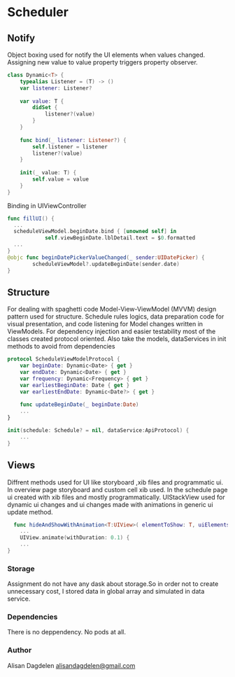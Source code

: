 # Scheduler



## Notify
Object boxing used for notify the UI elements when values changed. Assigning new value to value property triggers property observer.

``` swift
class Dynamic<T> {
    typealias Listener = (T) -> ()
    var listener: Listener?
    
    var value: T {
        didSet {
            listener?(value)
        }
    }
    
    func bind(_ listener: Listener?) {
        self.listener = listener
        listener?(value)
    }
    
    init(_ value: T) {
        self.value = value
    }
}

```
Binding in UIViewController

``` swift
func fillUI() {
  ...
  scheduleViewModel.beginDate.bind { [unowned self] in
            self.viewBeginDate.lblDetail.text = $0.formatted
  ...
}
@objc func beginDatePickerValueChanged(_ sender:UIDatePicker) {
        scheduleViewModel?.updateBeginDate(sender.date)
}
```

## Structure

For dealing with spaghetti code Model-View-ViewModel (MVVM) design pattern used for structure. Schedule rules logics, data preparation code for visual presentation, and code listening for Model changes written in ViewModels.
For dependency injection and easier testability most of the classes created protocol oriented. Also take the models, dataServices in init methods to avoid from dependencies

``` swift
protocol ScheduleViewModelProtocol {
    var beginDate: Dynamic<Date> { get }
    var endDate: Dynamic<Date> { get }
    var frequency: Dynamic<Frequency> { get }
    var earliestBeginDate: Date { get }
    var earliestEndDate: Dynamic<Date?> { get }
    
    func updateBeginDate(_ beginDate:Date)
    ...
}
``` 
``` swift
init(schedule: Schedule? = nil, dataService:ApiProtocol) {
    ...
}
```
## Views
Diffrent methods used for UI like storyboard ,xib files and programmatic ui. In overview page storyboard and custom cell xib used.
In the schedule page ui created with xib files and mostly programmatically. UIStackView used for dynamic ui changes and ui changes made with animations in generic ui update method.

``` swift
  func hideAndShowWithAnimation<T:UIView>( elementToShow: T, uiElementsToHide:T...) {
    ...
    UIView.animate(withDuration: 0.1) {
    ...
}
```
### Storage
Assignment do not have any dask about storage.So in order not to create unnecessary cost, I stored data in global array and simulated in data service.
### Dependencies

There is no deppendency. No pods at all.

### Author
Alisan Dagdelen
alisandagdelen@gmail.com

